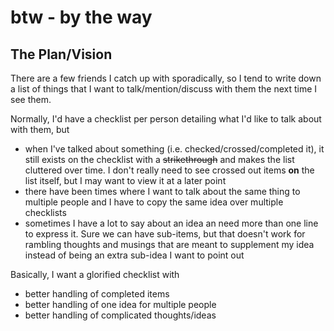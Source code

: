 # btw - by the way

## The Plan/Vision

There are a few friends I catch up with sporadically, so I tend to write down a list of things that I want to talk/mention/discuss with them the next time I see them.

Normally, I'd have a checklist per person detailing what I'd like to talk about with them, but

* when I've talked about something (i.e. checked/crossed/completed it), it still exists on the checklist with a ~~strikethrough~~ and makes the list cluttered over time. I don't really need to see crossed out items **on** the list itself, but I may want to view it at a later point
* there have been times where I want to talk about the same thing to multiple people and I have to copy the same idea over multiple checklists
* sometimes I have a lot to say about an idea an need more than one line to express it. Sure we can have sub-items, but that doesn't work for rambling thoughts and musings that are meant to supplement my idea instead of being an extra sub-idea I want to point out

Basically, I want a glorified checklist with

* better handling of completed items
* better handling of one idea for multiple people
* better handling of complicated thoughts/ideas
